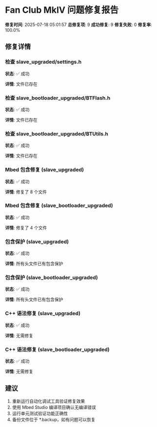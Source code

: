 
# Fan Club MkIV 问题修复报告

**修复时间**: 2025-07-18 05:01:57
**总修复项**: 9
**成功修复**: 9
**修复失败**: 0
**修复率**: 100.0%

## 修复详情

### 检查 slave_upgraded/settings.h

**状态**: ✅ 成功

**详情**: 文件已存在

### 检查 slave_bootloader_upgraded/BTFlash.h

**状态**: ✅ 成功

**详情**: 文件已存在

### 检查 slave_bootloader_upgraded/BTUtils.h

**状态**: ✅ 成功

**详情**: 文件已存在

### Mbed 包含修复 (slave_upgraded)

**状态**: ✅ 成功

**详情**: 修复了 8 个文件

### Mbed 包含修复 (slave_bootloader_upgraded)

**状态**: ✅ 成功

**详情**: 修复了 4 个文件

### 包含保护 (slave_upgraded)

**状态**: ✅ 成功

**详情**: 所有头文件已有包含保护

### 包含保护 (slave_bootloader_upgraded)

**状态**: ✅ 成功

**详情**: 所有头文件已有包含保护

### C++ 语法修复 (slave_upgraded)

**状态**: ✅ 成功

**详情**: 无需修复

### C++ 语法修复 (slave_bootloader_upgraded)

**状态**: ✅ 成功

**详情**: 无需修复


## 建议

1. 重新运行自动化调试工具验证修复效果
2. 使用 Mbed Studio 编译项目确认无编译错误
3. 运行单元测试验证功能正确性
4. 备份文件位于 *.backup，如有问题可以恢复
